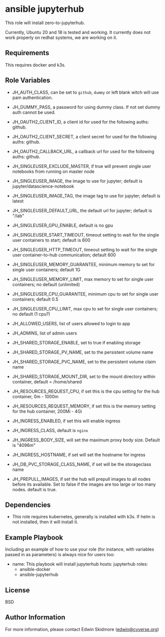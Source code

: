 ansible jupyterhub
==================

This role will install zero-to-jupyterhub.

Currently, Ubuntu 20 and 18 is tested and working.
It currently does not work properly on redhat systems, we are working on it.

Requirements
------------

This requires docker and k3s.

Role Variables
--------------

* JH_AUTH_CLASS, can be set to `github`, `dummy` or left blank witch will use pam authentication.
* JH_DUMMY_PASS, a password for using dummy class. If not set dummy auth cannot be used.
* JH_OAUTH2_CLIENT_ID, a client id for used for the following auths: github.
* JH_OAUTH2_CLIENT_SECRET, a client secret for used for the following auths: github.
* JH_OAUTH2_CALLBACK_URL, a callback url for used for the following auths: github.
* JH_SINGLEUSER_EXCLUDE_MASTER, if true will prevent single user notebooks from running on master node

* JH_SINGLEUSER_IMAGE, the image to use for jupyter; default is jupyter/datascience-notebook
* JH_SINGLEUSER_IMAGE_TAG, the image tag to use for jupyter; default is latest
* JH_SINGLEUSER_DEFAULT_URL, the default url for jupyter; default is "/lab"
* JH_SINGLEUSER_GPU_ENABLE, default is no gpu
* JH_SINGLEUSER_START_TIMEOUT, timeout setting to wait for the single user containers to start; default is 600
* JH_SINGLEUSER_HTTP_TIMEOUT, timeout setting to wait for the single user container-to-hub communication; default 600
* JH_SINGLEUSER_MEMORY_GUARANTEE, minimum memory to set for single user containers; default 1G
* JH_SINGLEUSER_MEMORY_LIMIT, max memory to set for single user containers; no default (unlimited)
* JH_SINGLEUSER_CPU_GUARANTEE, minimum cpu to set for single user containers; default 0.5
* JH_SINGLEUSER_CPU_LIMIT, max cpu to set for single user containers; no default (1 cpu?)

* JH_ALLOWED_USERS, list of users allowed to login to app
* JH_ADMINS, list of admin users

* JH_SHARED_STORAGE_ENABLE, set to true if enabling storage
* JH_SHARED_STORAGE_PV_NAME, set to the persistent volume name
* JH_SHARED_STORAGE_PVC_NAME, set to the persistent volume claim name
* JH_SHARED_STORAGE_MOUNT_DIR, set to the mount directory within container, default = /home/shared

* JH_RESOURCES_REQUEST_CPU, if set this is the cpu setting for the hub container, 0m - 1000m
* JH_RESOURCES_REQUEST_MEMORY, if set this is the memory setting for the hub container, 200Mi - 4Gi

* JH_INGRESS_ENABLED, if set this will enable ingress
* JH_INGRESS_CLASS, default is `nginx`
* JH_INGRESS_BODY_SIZE, will set the maximum proxy body size. Default is "4096m"
* JH_INGRESS_HOSTNAME, if set will set the hostname for ingress

* JH_DB_PVC_STORAGE_CLASS_NAME, if set will be the storageclass name

* JH_PREPULL_IMAGES, if set the hub will prepull images to all nodes before its available. Set to false if the images are too large or too many nodes. default is true.

Dependencies
------------

* This role requires kubernetes, generally is installed with k3s. If helm is not installed, then it will install it.

Example Playbook
----------------

Including an example of how to use your role (for instance, with variables passed in as parameters) is always nice for users too:

- name: This playbook will install jupyterhub
  hosts: jupyterhub
  roles:
  - ansible-docker
  - ansible-jupyterhub

License
-------

BSD

Author Information
------------------

For more information, please contact Edwin Skidmore (edwin@cyverse.org)
